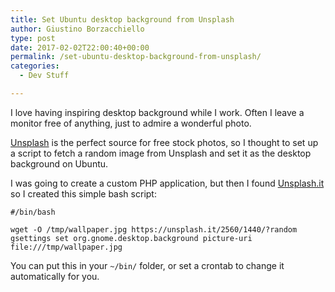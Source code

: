 ```yaml
---
title: Set Ubuntu desktop background from Unsplash
author: Giustino Borzacchiello
type: post
date: 2017-02-02T22:00:40+00:00
permalink: /set-ubuntu-desktop-background-from-unsplash/
categories:
  - Dev Stuff

---
```

I love having inspiring desktop background while I work. Often I leave a monitor free of anything, just to admire a wonderful photo.

[Unsplash][1] is the perfect source for free stock photos, so I thought to set up a script to fetch a random image from Unsplash and set it as the desktop background on Ubuntu.

I was going to create a custom PHP application, but then I found [Unsplash.it][2] so I created this simple bash script:

    #/bin/bash
    
    wget -O /tmp/wallpaper.jpg https://unsplash.it/2560/1440/?random
    gsettings set org.gnome.desktop.background picture-uri file:///tmp/wallpaper.jpg
    

You can put this in your `~/bin/` folder, or set a crontab to change it automatically for you.

 [1]: http://unsplash.com/
 [2]: https://unsplash.it/